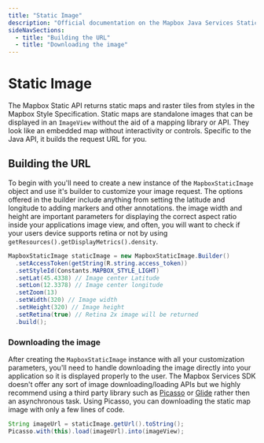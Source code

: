 ```yaml
---
title: "Static Image"
description: "Official documentation on the Mapbox Java Services Static API"
sideNavSections:
  - title: "Building the URL"
  - title: "Downloading the image"
---
```


# Static Image

The Mapbox Static API returns static maps and raster tiles from styles in the Mapbox Style Specification. Static maps are standalone images that can be displayed in an `ImageView` without the aid of a mapping library or API. They look like an embedded map without interactivity or controls. Specific to the Java API, it builds the request URL for you.

## Building the URL

To begin with you'll need to create a new instance of the `MapboxStaticImage` object and use it's builder to customize your image request. The options offered in the builder include anything from setting the latitude and longitude to adding markers and other annotations. the image width and height are important parameters for displaying the correct aspect ratio inside your applications image view, and often, you will want to check if your users device supports retina or not by using `getResources().getDisplayMetrics().density`.

```java
MapboxStaticImage staticImage = new MapboxStaticImage.Builder()
  .setAccessToken(getString(R.string.access_token))
  .setStyleId(Constants.MAPBOX_STYLE_LIGHT)
  .setLat(45.4338) // Image center Latitude
  .setLon(12.3378) // Image center longitude
  .setZoom(13)
  .setWidth(320) // Image width
  .setHeight(320) // Image height
  .setRetina(true) // Retina 2x image will be returned
  .build();
```

### Downloading the image

After creating the `MapboxStaticImage` instance with all your customization parameters, you'll need to handle downloading the image directly into your application so it is displayed properly to the user. The Mapbox Services SDK doesn't offer any sort of image downloading/loading APIs but we highly recommend using a third party library such as [Picasso](http://square.github.io/picasso/) or [Glide](https://github.com/bumptech/glide) rather then an asynchronous task. Using Picasso, you can downloading the static map image with only a few lines of code.

```java
String imageUrl = staticImage.getUrl().toString();
Picasso.with(this).load(imageUrl).into(imageView);
```

<!-- ## Overlaying annotations
An overlay is data that can be applied on top of the map image at request time. these can be a mix of valid GeoJSON, a marker, a custom marker or path. Overlays cannot consist of more than 100 features. The maximum overlay length is 2083 characters.

While building your request, you can choose to auto position the camera so that all your annotations fit within the viewport. To do this, remove the `setLat()` and `setLon()` and instead use `auto()`. `beforeLayer()` can be used to specify where in the map layer stack you'd like your annotations to appear. A marker overlay can be applied to the static map by providing a position, a name `pin-s`, `pin-m`, or `pin-l`, label and a color.

```java
Marker marker = new Marker()
  .setName("pin-m")
  .setLabel("a")
  .setColor("50667f")
  .setLat(45.4338)
  .setLon(12.3378);

MapboxStaticImage staticImage = new MapboxStaticImage.Builder()
  .setMarker(marker)
  ...
``` -->
